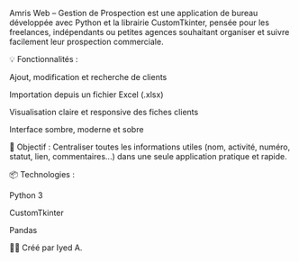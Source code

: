Amris Web – Gestion de Prospection est une application de bureau développée avec Python et la librairie CustomTkinter, pensée pour les freelances, indépendants ou petites agences souhaitant organiser et suivre facilement leur prospection commerciale.

💡 Fonctionnalités :

Ajout, modification et recherche de clients

Importation depuis un fichier Excel (.xlsx)

Visualisation claire et responsive des fiches clients

Interface sombre, moderne et sobre

🎯 Objectif : Centraliser toutes les informations utiles (nom, activité, numéro, statut, lien, commentaires...) dans une seule application pratique et rapide.

📦 Technologies :

Python 3

CustomTkinter

Pandas

👨‍💻 Créé par Iyed A.

